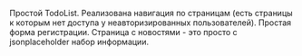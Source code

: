 Простой TodoList.
Реализована навигация по страницам (есть страницы к которым нет доступа у неавторизированных пользователей).
Простая форма регистрации.
Страница с новостями - это просто с jsonplaceholder набор информации.
